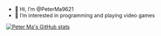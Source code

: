 - 👋 Hi, I’m @PeterMa9621
- 👀 I’m interested in programming and playing video games

[![Peter Ma's GitHub stats](https://github-readme-stats.vercel.app/api?username=peterma9621&&count_private=true&show_icons=true&theme=radical&include_all_commits=true)](https://github.com/anuraghazra/github-readme-stats)
